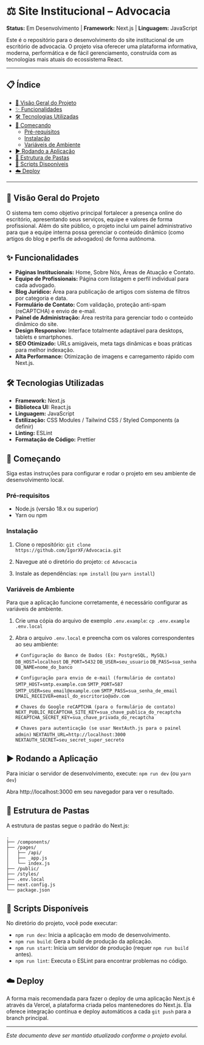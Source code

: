 # ⚖️ Site Institucional – Advocacia

**Status:** Em Desenvolvimento | **Framework:** Next.js | **Linguagem:** JavaScript

Este é o repositório para o desenvolvimento do site institucional de um escritório de advocacia. O projeto visa oferecer uma plataforma informativa, moderna, performática e de fácil gerenciamento, construída com as tecnologias mais atuais do ecossistema React.

---

## 📋 Índice

* [📖 Visão Geral do Projeto](#-visão-geral-do-projeto)
* [✨ Funcionalidades](#-funcionalidades)
* [🛠️ Tecnologias Utilizadas](#-tecnologias-utilizadas)
* [🚀 Começando](#-começando)
    * [Pré-requisitos](#pré-requisitos)
    * [Instalação](#instalação)
    * [Variáveis de Ambiente](#variáveis-de-ambiente)
* [▶️ Rodando a Aplicação](#️-rodando-a-aplicação)
* [📁 Estrutura de Pastas](#-estrutura-de-pastas)
* [📜 Scripts Disponíveis](#-scripts-disponíveis)
* [☁️ Deploy](#️-deploy)

---

## 📖 Visão Geral do Projeto

O sistema tem como objetivo principal fortalecer a presença online do escritório, apresentando seus serviços, equipe e valores de forma profissional. Além do site público, o projeto inclui um painel administrativo para que a equipe interna possa gerenciar o conteúdo dinâmico (como artigos do blog e perfis de advogados) de forma autônoma.

## ✨ Funcionalidades

* **Páginas Institucionais:** Home, Sobre Nós, Áreas de Atuação e Contato.
* **Equipe de Profissionais:** Página com listagem e perfil individual para cada advogado.
* **Blog Jurídico:** Área para publicação de artigos com sistema de filtros por categoria e data.
* **Formulário de Contato:** Com validação, proteção anti-spam (reCAPTCHA) e envio de e-mail.
* **Painel de Administração:** Área restrita para gerenciar todo o conteúdo dinâmico do site.
* **Design Responsivo:** Interface totalmente adaptável para desktops, tablets e smartphones.
* **SEO Otimizado:** URLs amigáveis, meta tags dinâmicas e boas práticas para melhor indexação.
* **Alta Performance:** Otimização de imagens e carregamento rápido com Next.js.

## 🛠️ Tecnologias Utilizadas

* **Framework:** Next.js
* **Biblioteca UI:** React.js
* **Linguagem:** JavaScript
* **Estilização:** CSS Modules / Tailwind CSS / Styled Components (a definir)
* **Linting:** ESLint
* **Formatação de Código:** Prettier

## 🚀 Começando

Siga estas instruções para configurar e rodar o projeto em seu ambiente de desenvolvimento local.

### Pré-requisitos

* Node.js (versão 18.x ou superior)
* Yarn ou npm

### Instalação

1.  Clone o repositório:
    `git clone https://github.com/IgorXF/Advocacia.git`

2.  Navegue até o diretório do projeto:
    `cd Advocacia`

3.  Instale as dependências:
    `npm install`
    (ou `yarn install`)

### Variáveis de Ambiente

Para que a aplicação funcione corretamente, é necessário configurar as variáveis de ambiente.

1.  Crie uma cópia do arquivo de exemplo `.env.example`:
    `cp .env.example .env.local`

2.  Abra o arquivo `.env.local` e preencha com os valores correspondentes ao seu ambiente:

    `# Configuração do Banco de Dados (Ex: PostgreSQL, MySQL)`
    `DB_HOST=localhost`
    `DB_PORT=5432`
    `DB_USER=seu_usuario`
    `DB_PASS=sua_senha`
    `DB_NAME=nome_do_banco`

    `# Configuração para envio de e-mail (formulário de contato)`
    `SMTP_HOST=smtp.example.com`
    `SMTP_PORT=587`
    `SMTP_USER=seu_email@example.com`
    `SMTP_PASS=sua_senha_de_email`
    `EMAIL_RECEIVER=email_do_escritorio@adv.com`

    `# Chaves do Google reCAPTCHA (para o formulário de contato)`
    `NEXT_PUBLIC_RECAPTCHA_SITE_KEY=sua_chave_publica_do_recaptcha`
    `RECAPTCHA_SECRET_KEY=sua_chave_privada_do_recaptcha`

    `# Chaves para autenticação (se usar NextAuth.js para o painel admin)`
    `NEXTAUTH_URL=http://localhost:3000`
    `NEXTAUTH_SECRET=seu_secret_super_secreto`

## ▶️ Rodando a Aplicação

Para iniciar o servidor de desenvolvimento, execute:
`npm run dev`
(ou `yarn dev`)

Abra http://localhost:3000 em seu navegador para ver o resultado.

## 📁 Estrutura de Pastas

A estrutura de pastas segue o padrão do Next.js:

    .
    ├── /components/
    ├── /pages/
    │   ├── /api/
    │   ├── _app.js
    │   └── index.js
    ├── /public/
    ├── /styles/
    ├── .env.local
    ├── next.config.js
    └── package.json

## 📜 Scripts Disponíveis

No diretório do projeto, você pode executar:

* `npm run dev`: Inicia a aplicação em modo de desenvolvimento.
* `npm run build`: Gera a build de produção da aplicação.
* `npm run start`: Inicia um servidor de produção (requer `npm run build` antes).
* `npm run lint`: Executa o ESLint para encontrar problemas no código.

## ☁️ Deploy

A forma mais recomendada para fazer o deploy de uma aplicação Next.js é através da Vercel, a plataforma criada pelos mantenedores do Next.js. Ela oferece integração contínua e deploy automáticos a cada `git push` para a branch principal.

---
*Este documento deve ser mantido atualizado conforme o projeto evolui.*
